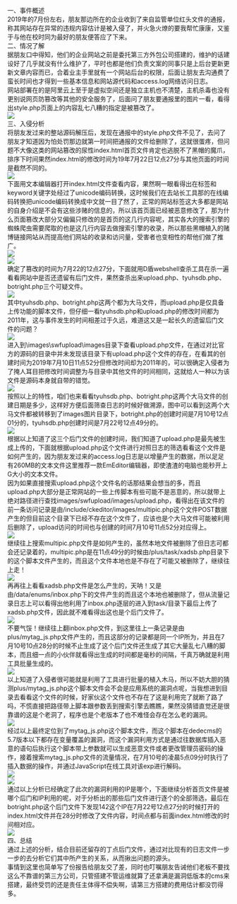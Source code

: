 一、事件概述  
2019年的7月份左右，朋友那边所在的企业收到了来自监管单位红头文件的通报，称其网站存在异常的违规内容估计是被入侵了，并火急火燎的要我帮忙康康，又鉴于与他在校时同为最好的朋友便答应了下来。  
二、情况了解  
据朋友口中得知，他们的企业网站之前是委托第三方外包公司搭建的，维护的话建设好了几乎就没有什么维护了，平时也都是他们负责文案的同事只是上后台更新更新文章内容而已，合着业主手里就有一个网站后台的权限，后面让朋友去沟通费了蛮长时间也才得到一些基本信息和网站源代码和access.log网络访问日志。  
网站部署在的是阿里云上至于是虚拟空间还是独立主机也不清楚，主机杀毒也没有更别说网页防篡改等其他的安全服务了，后面问了朋友要通报里的图片一看，看得出style.php页面上的内容乱七八糟的指定是被篡改了。  
[![](https://shs3.b.qianxin.com/attack_forum/2021/11/attach-92f32556f76b0e94bf47770b388909f118fd6e54.png)](https://shs3.b.qianxin.com/attack_forum/2021/11/attach-92f32556f76b0e94bf47770b388909f118fd6e54.png)  
三、入侵分析  
将朋友发过来的整站源码解压后，发现在通报中的style.php文件不见了，去问了朋友才知道因为怕处罚那边就第一时间把通报的文件给删除了，这就很蛋疼，但问题不大像这类的网站篡改的尿性index.html首页文件肯定也逃脱不了黑帽的魔爪，排序下时间果然index.html的修改时间为19年7月22日12点27分与其他页面的时间是截然不同的。  
[![](https://shs3.b.qianxin.com/attack_forum/2021/11/attach-028a3798b2aa6f0228a004bd7f4baf334a6f693e.png)](https://shs3.b.qianxin.com/attack_forum/2021/11/attach-028a3798b2aa6f0228a004bd7f4baf334a6f693e.png)  
下面用文本编辑器打开index.html文件查看内容，果然啊一眼看得出在标签和keyword关键字处经过了unicode编码转换，这时候我们在去站长工具那的在线编码转换把unicode编码转换成中文就一目了然了，正常的网站标签这大多都是网站的自身介绍是不会有这些涉赌的信息的，所以该首页面已经被恶意修改了，那为什么页面篡改大部分又偏偏只修改的是首页的这几行内容呢，其实各大的搜索引擎的蜘蛛爬虫需要爬取的也是这几行内容去做搜索引擎的收录，所以那些黑帽植入的赌博链接网站从而提高他们网站的收录和访问量，受害者也变相性的帮他们做了推广。  
[![](https://shs3.b.qianxin.com/attack_forum/2021/11/attach-eb4f853bebde009d1f09fcbd0aa59959fb564084.png)](https://shs3.b.qianxin.com/attack_forum/2021/11/attach-eb4f853bebde009d1f09fcbd0aa59959fb564084.png)  
[![](https://shs3.b.qianxin.com/attack_forum/2021/11/attach-35096c61be23244fdb1ef1f103bc1a0149df0b1a.png)](https://shs3.b.qianxin.com/attack_forum/2021/11/attach-35096c61be23244fdb1ef1f103bc1a0149df0b1a.png)  
确定了篡改的时间为7月22的12点27分，下面就用D盾webshell查杀工具在杀一遍看看网站中是否还遗留有后门文件，果然查杀出来upload.php、tyuhsdb.php、botright.php三个可疑文件。  
[![](https://shs3.b.qianxin.com/attack_forum/2021/11/attach-137bea7ec9cfbfeb4f5f46f44f254cc66c1c52b5.png)](https://shs3.b.qianxin.com/attack_forum/2021/11/attach-137bea7ec9cfbfeb4f5f46f44f254cc66c1c52b5.png)  
其中tyuhsdb.php、botright.php这两个都为大马文件，而upload.php是仅具备上传功能的脚本文件，但仔细一看tyuhsdb.php和upload.php的修改时间都为2011年，这与事件发生的时间相差过于久远，难道这又是一起长久的遗留后门文件的问题？  
[![](https://shs3.b.qianxin.com/attack_forum/2021/11/attach-93f2a5ac8b2689a42403a211300799e709c2d0cf.png)](https://shs3.b.qianxin.com/attack_forum/2021/11/attach-93f2a5ac8b2689a42403a211300799e709c2d0cf.png)  
进入到\\images\\swfupload\\images目录下查看upload.php文件，在通过对比官方的源码的目录中并未发现该目录下有upload.php这个文件的存在，在看其的创建时间为2019年7月10日11点52分但修改时间却为2011年的，可以很确定入侵者为了掩人耳目把修改时间调整为与目录中其他文件的时间相同，这就给人一种以为该文件是源码本身就自带的错觉。  
[![](https://shs3.b.qianxin.com/attack_forum/2021/11/attach-b921878dd530fd1900978339e28efcdb554674cf.png)](https://shs3.b.qianxin.com/attack_forum/2021/11/attach-b921878dd530fd1900978339e28efcdb554674cf.png)  
按照以上的特性，咱们也来看看tyuhsdb.php、botright.php这两个大马文件的创建日期是多少，这样好方便后面筛查日志的时候好做溯源，图中可以看到这两个大马文件都被转移到了images图片目录下，botright.php的创建时间是7月10号12点01分的，tyuhsdb.php创建时间是7月22号12点49分的。  
[![](https://shs3.b.qianxin.com/attack_forum/2021/11/attach-23cb21ce9380162073c6c79a9b81deefcc22e5d5.png)](https://shs3.b.qianxin.com/attack_forum/2021/11/attach-23cb21ce9380162073c6c79a9b81deefcc22e5d5.png)  
根据以上知道了这三个后门文件的创建时间，我们知道了upload.php是最先被生成上传的，下面就根据upload.php这个文件进行对照日志的筛选看看这个文件是如何产生的，因为朋友发过来的access.log日志是以增量产生的数据，所以足足有260MB的文本文件这里推荐一款EmEditor编辑器，即使渣渣的电脑也能秒开上G大小的文本文件。  
因为如果直接搜索upload.php这个文件名的话那结果会想当的多，而且upload.php大部分是正常网站的一些上传脚本有些可能不是恶意的，所以就带上绝对路径进行查找images/swfupload/images/upload.php，看得出在该文件的前一条访问记录是由/include/ckeditor/images/multipic.php这个文件POST数据产生的但目前这个目录下已经不存在这个文件了，应该也是个大马文件可能被利用后删除了，upload访问的时间也与创建的时间7月10号11点52分对应得上。  
[![](https://shs3.b.qianxin.com/attack_forum/2021/11/attach-29733328f2804ea5841dee6b66ac689d0059f8df.png)](https://shs3.b.qianxin.com/attack_forum/2021/11/attach-29733328f2804ea5841dee6b66ac689d0059f8df.png)  
继续往上搜索multipic.php文件是如何产生的，虽然本地文件被删除了但日志可都会还记录着的，multipic.php是在11点49分的时候由/plus/task/xadsb.php目录下的这个脚本文件产生的，而且这个文件本地也是不存在了可能又被删除了，继续往上走！  
[![](https://shs3.b.qianxin.com/attack_forum/2021/11/attach-3519d90762501102aec88459beb671be75237f1b.png)](https://shs3.b.qianxin.com/attack_forum/2021/11/attach-3519d90762501102aec88459beb671be75237f1b.png)  
再再往上看看xadsb.php文件是怎么产生的，天呐！又是由/data/enums/inbox.php下的文件产生的而且这个本地也被删除了，但从流量记录日志上可以看得出他利用了inbox.php逐层的进入到task/目录下最后上传了xadsb.php文件，因此就不难看得出这也是个后门文件了。  
[![](https://shs3.b.qianxin.com/attack_forum/2021/11/attach-c46e023ddaac46678523c1e644e523461e8d7b29.png)](https://shs3.b.qianxin.com/attack_forum/2021/11/attach-c46e023ddaac46678523c1e644e523461e8d7b29.png)  
不要气馁！继续往上翻inbox.php文件，到这里往上一条记录是由plus/mytag\_js.php文件产生的，而且这部分的记录都是同一个IP所为，并且在7月10号10点28分的时候不止生成了这个后门文件还生成了其它大量乱七八糟的脚本，而且细一点的小伙伴就看得出生成的时间都是毫秒的间隔，千真万确就是利用工具批量生成的。  
[![](https://shs3.b.qianxin.com/attack_forum/2021/11/attach-04b1a37635b46d0f3b09782cb6be690506f1ee37.png)](https://shs3.b.qianxin.com/attack_forum/2021/11/attach-04b1a37635b46d0f3b09782cb6be690506f1ee37.png)  
以上知道了入侵者很可能就是利用了工具进行批量的植入木马，所以不妨大胆的猜测plus/mytag\_js.php这个脚本文件会不会是应用系统的漏洞点呢，当我想进到目录去看看这个文件的时候，好家伙这个文件也不存在了这是利用完了就断了路了吗，不慌直接把路径带上脚本跟参数丢到搜索引擎去瞧瞧，果然没猜错直觉还是很靠谱的这是个老洞了，程序也是个老版本了也不难怪会存在怎么老的漏洞。  
[![](https://shs3.b.qianxin.com/attack_forum/2021/11/attach-19809e209b142e6f109e4a1b5d34c49547dd0b92.png)](https://shs3.b.qianxin.com/attack_forum/2021/11/attach-19809e209b142e6f109e4a1b5d34c49547dd0b92.png)  
经过以上最终定位到了mytag\_js.php这个脚本文件，而这个脚本在dedecms的5.7版本以下都存在变量覆盖的漏洞，而这个漏洞利用方式是通过往数据库插入恶意的语句后执行这个脚本带上参数就可以生成恶意文件或者更改管理员密码的操作，接着搜索mytag\_js.php文件的流量情况，在7月10号的凌晨5点09分时执行了插入数据的操作，并通过JavaScript在线工具对该exp进行解码。  
[![](https://shs3.b.qianxin.com/attack_forum/2021/11/attach-3ef98f65417681627e8e62723b7b0223ef03b44a.png)](https://shs3.b.qianxin.com/attack_forum/2021/11/attach-3ef98f65417681627e8e62723b7b0223ef03b44a.png)  
[![](https://shs3.b.qianxin.com/attack_forum/2021/11/attach-8d578eb716e708ecfb3f7ea9237645c7c3b04ad7.png)](https://shs3.b.qianxin.com/attack_forum/2021/11/attach-8d578eb716e708ecfb3f7ea9237645c7c3b04ad7.png)  
通过以上分析已经确定了此次的漏洞利用的IP是哪个，下面继续分析首页文件是被哪个后门和IP利用的呢，对于分析出的那些后门文件进行逐个的全部筛选，最后在botright.php这个后门文件下发现142这个IP在7月22号12点27分的时候打开的index.html文件并在28分时修改了文件内容，时间点都与前面index.html修改的时间相对应。  
[![](https://shs3.b.qianxin.com/attack_forum/2021/11/attach-90863b36153b3be6351ea39f126e903eb93de8d4.png)](https://shs3.b.qianxin.com/attack_forum/2021/11/attach-90863b36153b3be6351ea39f126e903eb93de8d4.png)  
四、总结  
通过上述的分析，结合目前还留存的丁点后门文件，通过对比现有的日志文件一步一步的去分析它们其中所产生的关系，从而揪出问题的源头。  
事情到这里也简单写了份报告给朋友交了差，同时也叮嘱朋友告诫他们老板不要找这么不靠谱的第三方公司，只管搭建不管运维就算了还拿满是漏洞低版本的cms来搭建，最终受罚的还是责任主体得不偿失啊，请第三方搭建的费用估计都没罚得多。